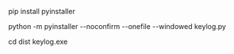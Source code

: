pip install pyinstaller

python -m pyinstaller --noconfirm --onefile --windowed keylog.py

cd dist
keylog.exe
